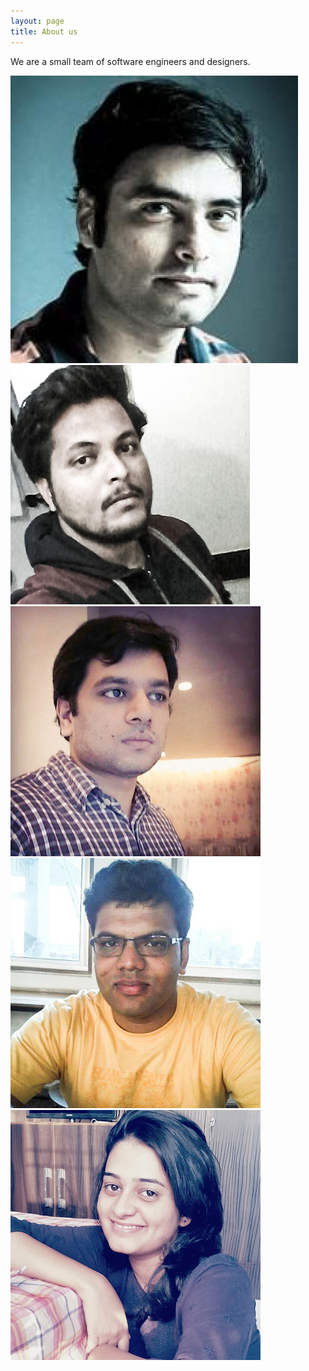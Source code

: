 ```yaml
---
layout: page
title: About us
---
```


<div class="main-text">
<p>We are a small team of software engineers and designers.</p>
</div>

<div style="display: flex; flex-wrap: wrap">
<div><img src="./img/prashant.jpg" /></div>
<div><img src="./img/shailesh.jpg" /></div>
<div><img src="./img/arjun.jpg" /></div>
<div><img src="./img/aditya.jpg" /></div>
<div><img src="./img/deepika.jpg" /></div>
</div>

